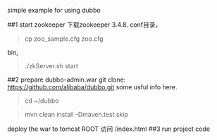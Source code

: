 
simple example for using dubbo

##1 start zookeeper
下载zookeeper 3.4.8.
conf目录，
>cp zoo_sample.cfg zoo.cfg

bin,
>./zkServer.sh start

##2 prepare dubbo-admin.war
git clone: https://github.com/alibaba/dubbo.git
some usful info here.

>cd ~/dubbo

>mvn clean install -Dmaven.test.skip

deploy the war to tomcat ROOT
访问 /index.html
##3 run project code
